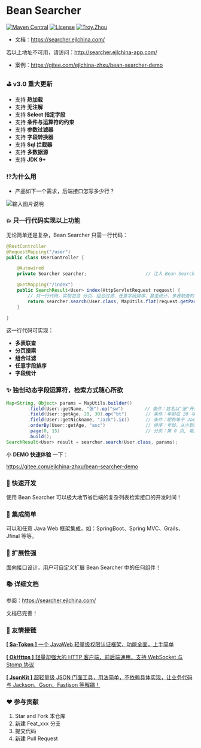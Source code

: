 # Bean Searcher

[![Maven Central](https://maven-badges.herokuapp.com/maven-central/com.ejlchina/bean-searcher/badge.svg)](https://maven-badges.herokuapp.com/maven-central/com.ejlchina/bean-searcher/)
[![License](https://img.shields.io/badge/license-Apache%202-4EB1BA.svg)](https://www.apache.org/licenses/LICENSE-2.0.html)
[![Troy.Zhou](https://img.shields.io/badge/%E4%BD%9C%E8%80%85-ejlchina-orange.svg)](https://github.com/ejlchina)

* 文档：https://searcher.ejlchina.com/
 
 若以上地址不可用，请访问：http://searcher.ejlchina-app.com/

* 案例：https://gitee.com/ejlchina-zhxu/bean-searcher-demo

### ⛳ v3.0 重大更新

* 支持 **热加载**
* 支持 **无注解**
* 支持 **Select 指定字段**
* 支持 **条件与运算符的约束**
* 支持 **参数过滤器**
* 支持 **字段转换器**
* 支持 **Sql 拦截器**
* 支持 **多数据源**
* 支持 **JDK 9+**

### ⁉️为什么用

* 产品如下一个需求，后端接口怎写多少行？

![输入图片说明](https://images.gitee.com/uploads/images/2021/0101/172608_d622bcd3_1393412.png "屏幕截图.png")

### 💥 只一行代码实现以上功能

无论简单还是复杂，Bean Searcher 只需一行代码：

```java
@RestController
@RequestMapping("/user")
public class UserController {

    @Autowired
    private Searcher searcher;                      // 注入 Bean Searcher 的检索器

    @GetMapping("/index")
    public SearchResult<User> index(HttpServletRequest request) {
        // 只一行代码，实现包含 分页、组合过滤、任意字段排序、甚至统计、多表联查的 复杂检索功能
        return searcher.search(User.class, MapUtils.flat(request.getParameterMap()));
    }
	
}
```

这一行代码可实现：

* **多表联查**
* **分页搜索**
* **组合过滤**
* **任意字段排序**
* **字段统计**

### ✨ 独创动态字段运算符，检索方式随心所欲

```java
Map<String, Object> params = MapUtils.builder()
        .field(User::getName, "张").op("sw")        // 条件：姓名以"张"开头
        .field(User::getAge, 20, 30).op("bt")       // 条件：年龄在 20 与 30 之间
        .field(User::getNickname, "Jack").ic()      // 条件：昵称等于 Jack, 忽略大小写
        .orderBy(User::getAge, "asc")               // 排序：年龄，从小到大
        .page(0, 15)                                // 分页：第 0 页, 每页 15 条
        .build();
SearchResult<User> result = searcher.search(User.class, params);
```

小 **DEMO 快速体验** 一下：

https://gitee.com/ejlchina-zhxu/bean-searcher-demo


### 🚀 快速开发

使用 Bean Searcher 可以极大地节省后端的复杂列表检索接口的开发时间！

### 🌱 集成简单

可以和任意 Java Web 框架集成，如：SpringBoot、Spring MVC、Grails、Jfinal 等等。

### 🔨 扩展性强

面向接口设计，用户可自定义扩展 Bean Searcher 中的任何组件！

### 📚 详细文档

参阅：https://searcher.ejlchina.com/

文档已完善！

### 🤝 友情接链

[**[ Sa-Token ]** 一个 JavaWeb 轻量级权限认证框架，功能全面，上手简单](https://github.com/dromara/Sa-Token)

[**[ OkHttps ]** 轻量却强大的 HTTP 客户端，前后端通用，支持 WebSocket 与 Stomp 协议](https://gitee.com/ejlchina-zhxu/okhttps)

[**[ JsonKit ]** 超轻量级 JSON 门面工具，用法简单，不依赖具体实现，让业务代码与 Jackson、Gson、Fastjson 等解耦！](https://gitee.com/ejlchina-zhxu/jsonkit)

### ❤️ 参与贡献

1.  Star and Fork 本仓库
2.  新建 Feat_xxx 分支
3.  提交代码
4.  新建 Pull Request




